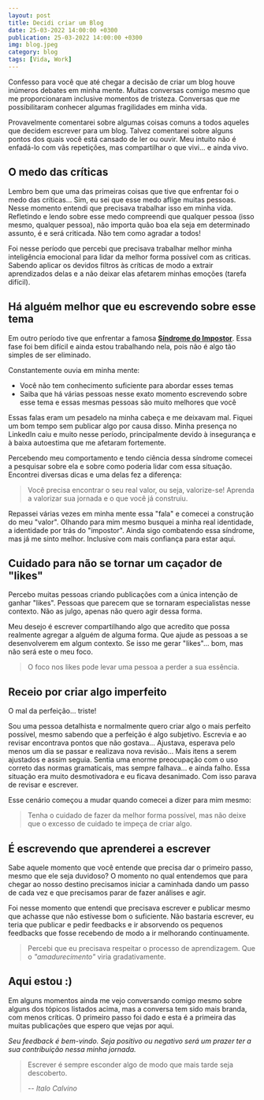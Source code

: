```yaml
---
layout: post
title: Decidi criar um Blog
date: 25-03-2022 14:00:00 +0300
publication: 25-03-2022 14:00:00 +0300
img: blog.jpeg
category: blog
tags: [Vida, Work]
---
```

Confesso para você que até chegar a decisão de criar um blog houve inúmeros debates em minha mente. Muitas conversas comigo mesmo que me proporcionaram inclusive momentos de tristeza. Conversas que me possibilitaram conhecer algumas fragilidades em minha vida.

Provavelmente comentarei sobre algumas coisas comuns a todos aqueles que decidem escrever para um blog. Talvez comentarei sobre alguns pontos dos quais você está cansado de ler ou ouvir. Meu intuito não é enfadá-lo com vãs repetições, mas compartilhar o que vivi... e ainda vivo.

## O medo das críticas

Lembro bem que uma das primeiras coisas que tive que enfrentar foi o medo das críticas... Sim, eu sei que esse medo aflige muitas pessoas.
Nesse momento entendi que precisava trabalhar isso em minha vida. Refletindo e lendo sobre esse medo compreendi que qualquer pessoa (isso mesmo, qualquer pessoa), não importa quão boa ela seja em determinado assunto, é e será criticada. Não tem como agradar a todos!

Foi nesse período que percebi que precisava trabalhar melhor minha inteligência emocional para lidar da melhor forma possível com as criticas. Sabendo aplicar os devidos filtros às críticas de modo a extrair aprendizados delas e a não deixar elas afetarem minhas emoções (tarefa difícil). 

## Há alguém melhor que eu escrevendo sobre esse tema

Em outro período tive que enfrentar a famosa **[Síndrome do Impostor](https://www.napratica.org.br/o-que-e-sindrome-do-impostor/)**. Essa fase foi bem difícil e ainda estou trabalhando nela, pois não é algo tão simples de ser eliminado.

Constantemente ouvia em minha mente:
- Você não tem conhecimento suficiente para abordar esses temas
- Saiba que há várias pessoas nesse exato momento escrevendo sobre esse tema e essas mesmas pessoas são muito melhores que você


Essas falas eram um pesadelo na minha cabeça e me deixavam mal. Fiquei um bom tempo sem publicar algo por causa disso. 
Minha presença no LinkedIn caiu e muito nesse período, principalmente devido à insegurança e à baixa autoestima que me afetaram fortemente.

Percebendo meu comportamento e tendo ciência dessa síndrome comecei a pesquisar sobre ela e sobre como poderia lidar com essa situação. 
Encontrei diversas dicas e uma delas fez a diferença:

> Você precisa encontrar o seu real valor, ou seja, valorize-se! Aprenda a valorizar sua jornada e o que você já construiu.

Repassei várias vezes em minha mente essa "fala" e comecei a construção do meu "valor". Olhando para mim mesmo busquei a minha real identidade, a identidade por trás do "impostor". 
Ainda sigo combatendo essa síndrome, mas já me sinto melhor. Inclusive com mais confiança para estar aqui.

## Cuidado para não se tornar um caçador de "likes"

Percebo muitas pessoas criando publicações com a única intenção de ganhar "likes". Pessoas que parecem que se tornaram especialistas nesse contexto.
Não as julgo, apenas não quero agir dessa forma.

Meu desejo é escrever compartilhando algo que acredito que possa realmente agregar a alguém de alguma forma. Que ajude as pessoas a se desenvolverem em algum contexto.
Se isso me gerar "likes"... bom, mas não será este o meu foco.

> O foco nos likes pode levar uma pessoa a perder a sua essência.

## Receio por criar algo imperfeito

O mal da perfeição... triste!

Sou uma pessoa detalhista e normalmente quero criar algo o mais perfeito possível, mesmo sabendo que a perfeição é algo subjetivo.
Escrevia e ao revisar encontrava pontos que não gostava... Ajustava, esperava pelo menos um dia se passar e realizava nova revisão... Mais itens a serem ajustados e assim seguia.
Sentia uma enorme preocupação com o uso correto das normas gramaticais, mas sempre falhava... e ainda falho. 
Essa situação era muito desmotivadora e eu ficava desanimado. Com isso parava de revisar e escrever.

Esse cenário começou a mudar quando comecei a dizer para mim mesmo: 

> Tenha o cuidado de fazer da melhor forma possível, mas não deixe que o excesso de cuidado te impeça de criar algo.


## É escrevendo que aprenderei a escrever

Sabe aquele momento que você entende que precisa dar o primeiro passo, mesmo que ele seja duvidoso?
O momento no qual entendemos que para chegar ao nosso destino precisamos iniciar a caminhada dando um passo de cada vez e que precisamos parar de fazer análises e agir.

Foi nesse momento que entendi que precisava escrever e publicar mesmo que achasse que não estivesse bom o suficiente. Não bastaria escrever, eu teria que publicar e pedir feedbacks e ir absorvendo os pequenos feedbacks que fosse recebendo de modo a ir melhorando continuamente.

> Percebi que eu precisava respeitar o processo de aprendizagem. Que o _"amadurecimento"_ viria gradativamente.

## Aqui estou :)

Em alguns momentos ainda me vejo conversando comigo mesmo sobre alguns dos tópicos listados acima, mas a conversa tem sido mais branda, com menos críticas.
O primeiro passo foi dado e esta é a primeira das muitas publicações que espero que vejas por aqui.


_*Seu feedback é bem-vindo. Seja positivo ou negativo será um prazer ter a sua contribuição nessa minha jornada.*_


> Escrever é sempre esconder algo de modo que mais tarde seja descoberto.
>
><cite>-- Italo Calvino</cite>

